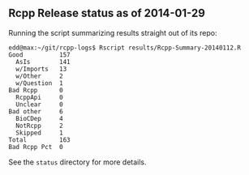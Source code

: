 
Rcpp Release status as of 2014-01-29
------------------------------------

Running the script summarizing results straight out of its repo:

    edd@max:~/git/rcpp-logs$ Rscript results/Rcpp-Summary-20140112.R 
    Good          157 
      AsIs        141
      w/Imports   13
      w/Other     2
      w/Question  1 
    Bad Rcpp      0 
      RcppApi     0 
      Unclear     0 
    Bad other     6 
      BioCDep     4 
      NotRcpp     2 
      Skipped     1 
    Total         163 
    Bad Rcpp Pct  0 

See the `status` directory for more details.
